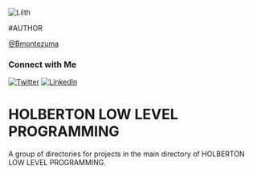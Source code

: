 ![Lilth](https://64.media.tumblr.com/1a5e6cbbfd8ff3b618d29c974082b237/e18d4455d03e3ddf-49/s500x750/d192788bb110ad0b863998b174fa4b3770b6e084.gifv)

#AUTHOR

[@Bmontezuma](https://github.com/Bmontezuma)
### Connect with Me

[![Twitter](https://img.shields.io/twitter/follow/@BMontezuma01?style=social)](https://twitter.com/BMontezuma01)
[![LinkedIn](https://img.shields.io/badge/LinkedIn-YourName-blue)](https://www.linkedin.com/feed/)


# HOLBERTON LOW LEVEL PROGRAMMING

A group of directories for projects in the main directory of HOLBERTON LOW LEVEL PROGRAMMING.
